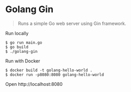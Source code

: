 # Golang Gin

> Runs a simple Go web server using Gin framework.

Run locally

```shellsession
$ go run main.go
$ go build
$ ./golang-gin
```

Run with Docker

```shellsession
$ docker build -t golang-hello-world .
$ docker run -p8080:8080 golang-hello-world
```

Open http://localhost:8080
